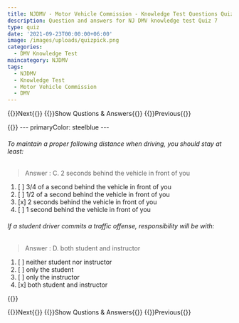 ```yaml
---
title: NJDMV - Motor Vehicle Commission - Knowledge Test Questions Quiz 7
description: Question and answers for NJ DMV knowledge test Quiz 7
type: quiz
date: '2021-09-23T00:00:00+06:00'
image: /images/uploads/quizpick.png
categories:
  - DMV Knowledge Test
maincategory: NJDMV
tags:
  - NJDMV
  - Knowledge Test
  - Motor Vehicle Commission
  - DMV
---
```


{{<prevbutton linksrc="2021-09-25-njmvc-motor-vehicle-commission-knowledge-quiz1" >}}Next{{</prevbutton >}}
{{<quizbutton linksrc="../../blog/2021-09-25-njmvc-motor-vehicle-commission-knowledge-test-7" >}}Show Qustions & Answers{{</quizbutton >}}
{{<prevbutton linksrc="2021-09-25-njmvc-motor-vehicle-commission-knowledge-quiz6" >}}Previous{{</prevbutton >}}


{{<quizdown>}}
	---
	primaryColor: steelblue 
	---

######  To maintain a proper following distance when driving, you should stay at least:
> Answer : C.  2 seconds behind the vehicle in front of you
1. [ ]  3/4 of a second behind the vehicle in front of you
1. [ ]  1/2 of a second behind the vehicle in front of you
1. [x]  2 seconds behind the vehicle in front of you
1. [ ]  1 second behind the vehicle in front of you


######  If a student driver commits a traffic offense, responsibility will be with:
> Answer : D.  both student and instructor
1. [ ]  neither student nor instructor
1. [ ]  only the student
1. [ ]  only the instructor
1. [x]  both student and instructor



{{</quizdown >}}

{{<prevbutton linksrc="2021-09-25-njmvc-motor-vehicle-commission-knowledge-quiz1" >}}Next{{</prevbutton >}}
{{<quizbutton linksrc="../../blog/2021-09-25-njmvc-motor-vehicle-commission-knowledge-test-7" >}}Show Qustions & Answers{{</quizbutton >}}
{{<prevbutton linksrc="2021-09-25-njmvc-motor-vehicle-commission-knowledge-quiz6" >}}Previous{{</prevbutton >}}

